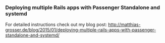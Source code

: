 ### Deploying multiple Rails apps with Passenger Standalone and systemd 

For detailed instructions check out my blog post:
http://matthias-grosser.de/blog/2015/01/deploying-multiple-rails-apps-with-passenger-standalone-and-systemd/
